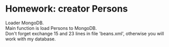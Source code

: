 # Homework: creator Persons
Loader MongoDB.<br />
Main function is load Persons to MongoDB.<br />
Don't forget exchange 15 and 23 lines in file 'beans.xml', otherwise you will work with my database.<br />
